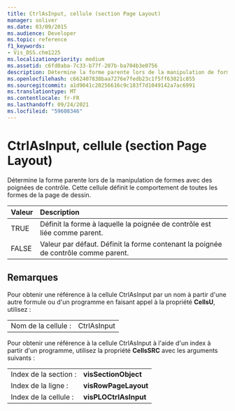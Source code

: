 ```yaml
---
title: CtrlAsInput, cellule (section Page Layout)
manager: soliver
ms.date: 03/09/2015
ms.audience: Developer
ms.topic: reference
f1_keywords:
- Vis_DSS.chm1225
ms.localizationpriority: medium
ms.assetid: c6fd0aba-7c33-b77f-207b-ba704b3e0756
description: Détermine la forme parente lors de la manipulation de formes avec des poignées de contrôle. Cette cellule définit le comportement de toutes les formes de la page de dessin.
ms.openlocfilehash: c662407838baa7276e7fedb23c1f5ff63821c855
ms.sourcegitcommit: a1d9041c20256616c9c183f7d1049142a7ac6991
ms.translationtype: MT
ms.contentlocale: fr-FR
ms.lasthandoff: 09/24/2021
ms.locfileid: "59608346"
---
```

# <a name="ctrlasinput-cell-page-layout-section"></a>CtrlAsInput, cellule (section Page Layout)

Détermine la forme parente lors de la manipulation de formes avec des poignées de contrôle. Cette cellule définit le comportement de toutes les formes de la page de dessin.
  
|**Valeur**|**Description**|
|:-----|:-----|
| TRUE  <br/> | Définit la forme à laquelle la poignée de contrôle est liée comme parent.  <br/> |
| FALSE  <br/> | Valeur par défaut. Définit la forme contenant la poignée de contrôle comme parent.  <br/> |
   
## <a name="remarks"></a>Remarques

Pour obtenir une référence à la cellule CtrlAsInput par un nom à partir d'une autre formule ou d'un programme en faisant appel à la propriété **CellsU**, utilisez : 
  
|||
|:-----|:-----|
| Nom de la cellule :  <br/> | CtrlAsInput  <br/> |
   
Pour obtenir une référence à la cellule CtrlAsInput à l'aide d'un index à partir d'un programme, utilisez la propriété **CellsSRC** avec les arguments suivants : 
  
|||
|:-----|:-----|
| Index de la section :  <br/> |**visSectionObject** <br/> |
| Index de la ligne :  <br/> |**visRowPageLayout** <br/> |
| Index de la cellule :  <br/> |**visPLOCtrlAsInput** <br/> |
   

